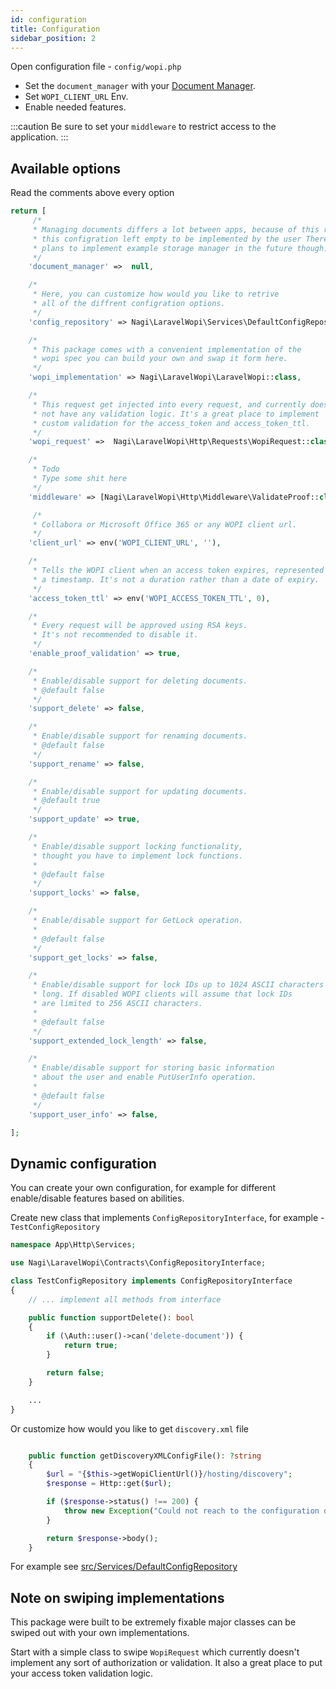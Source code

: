 ```yaml
---
id: configuration
title: Configuration
sidebar_position: 2
---
```


Open configuration file - `config/wopi.php`

<!-- Todo document manager page -->
- Set the `document_manager` with your [Document Manager](#).
- Set `WOPI_CLIENT_URL` Env.
- Enable needed features.

:::caution
Be sure to set your `middleware` to restrict access to the application.
:::

## Available options

Read the comments above every option

```php title="config/wopi.php"
return [
     /*
     * Managing documents differs a lot between apps, because of this reason
     * this configration left empty to be implemented by the user There's
     * plans to implement example storage manager in the future though.
     */
    'document_manager' =>  null,

    /*
     * Here, you can customize how would you like to retrive
     * all of the diffrent configration options.
     */
    'config_repository' => Nagi\LaravelWopi\Services\DefaultConfigRepository::class,

    /*
     * This package comes with a convenient implementation of the
     * wopi spec you can build your own and swap it form here.
     */
    'wopi_implementation' => Nagi\LaravelWopi\LaravelWopi::class,

    /*
     * This request get injected into every request, and currently does
     * not have any validation logic. It's a great place to implement
     * custom validation for the access_token and access_token_ttl.
     */
    'wopi_request' =>  Nagi\LaravelWopi\Http\Requests\WopiRequest::class,

    /*
     * Todo
     * Type some shit here
     */
    'middleware' => [Nagi\LaravelWopi\Http\Middleware\ValidateProof::class],

     /*
     * Collabora or Microsoft Office 365 or any WOPI client url.
     */
    'client_url' => env('WOPI_CLIENT_URL', ''),

    /*
     * Tells the WOPI client when an access token expires, represented as
     * a timestamp. It's not a duration rather than a date of expiry.
     */
    'access_token_ttl' => env('WOPI_ACCESS_TOKEN_TTL', 0),

    /*
     * Every request will be approved using RSA keys.
     * It's not recommended to disable it.
     */
    'enable_proof_validation' => true,

    /*
     * Enable/disable support for deleting documents.
     * @default false
     */
    'support_delete' => false,

    /*
     * Enable/disable support for renaming documents.
     * @default false
     */
    'support_rename' => false,

    /*
     * Enable/disable support for updating documents.
     * @default true
     */
    'support_update' => true,

    /*
     * Enable/disable support locking functionality,
     * thought you have to implement lock functions.
     *
     * @default false
     */
    'support_locks' => false,

    /*
     * Enable/disable support for GetLock operation.
     *
     * @default false
     */
    'support_get_locks' => false,

    /*
     * Enable/disable support for lock IDs up to 1024 ASCII characters
     * long. If disabled WOPI clients will assume that lock IDs
     * are limited to 256 ASCII characters.
     *
     * @default false
     */
    'support_extended_lock_length' => false,

    /*
     * Enable/disable support for storing basic information
     * about the user and enable PutUserInfo operation.
     *
     * @default false
     */
    'support_user_info' => false,

];
```

## Dynamic configuration

You can create your own configuration, for example for different enable/disable features based on abilities.

Create new class that implements `ConfigRepositoryInterface`, for example - `TestConfigRepository`

```php
namespace App\Http\Services;

use Nagi\LaravelWopi\Contracts\ConfigRepositoryInterface;

class TestConfigRepository implements ConfigRepositoryInterface
{
    // ... implement all methods from interface

    public function supportDelete(): bool
    {
        if (\Auth::user()->can('delete-document')) {
            return true;
        }

        return false;
    }

    ...
}
```

Or customize how would you like to get `discovery.xml` file

```php

    public function getDiscoveryXMLConfigFile(): ?string
    {
        $url = "{$this->getWopiClientUrl()}/hosting/discovery";
        $response = Http::get($url);

        if ($response->status() !== 200) {
            throw new Exception("Could not reach to the configuration discovery.xml file from {$url}");
        }

        return $response->body();
    }

```

<!-- Todo fill out this link -->
For example see [src/Services/DefaultConfigRepository](#)

## Note on swiping implementations

This package were built to be extremely fixable major classes can be swiped out with your own implementations.

Start with  a simple class to swipe `WopiRequest` which currently doesn't implement any sort of authorization or validation. It also a great place to put your access token validation logic.
